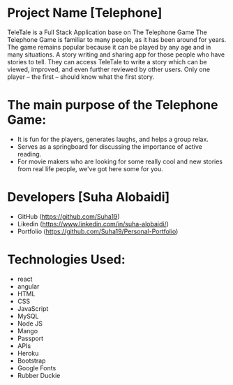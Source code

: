 # Project Name [Telephone]

TeleTale is a Full Stack Application base on The Telephone Game The Telephone Game is familiar to many people, as it has been around for years. The game remains popular because it can be played by any age and in many situations.
A story writing and sharing app for those people who have stories to tell. They can access TeleTale to write a story which can be viewed, improved, and even further reviewed by other users. Only one player – the first – should know what the first story.

# The main purpose of the Telephone Game:
 - It is fun for the players, generates laughs, and helps a group relax.
 - Serves as a springboard for discussing the importance of active reading.
 - For movie makers who are looking for some really cool and new stories from real life people, we've got here some for you.

# Developers [Suha Alobaidi]
 - GitHub (https://github.com/Suha19)
 - Likedin (https://www.linkedin.com/in/suha-alobaidi/)
 - Portfolio (https://github.com/Suha19/Personal-Portfolio)

# Technologies Used:
 -	react
 -	angular
 -	HTML
 -	CSS
 -	JavaScript
 -	MySQL
 -	Node JS
 -	Mango
 -	Passport
 -	APIs
 -	Heroku
 -	Bootstrap
 -	Google Fonts
 -	Rubber Duckie
